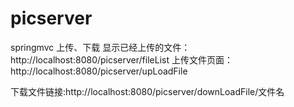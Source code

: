 # picserver
springmvc 上传、下载
显示已经上传的文件：http://localhost:8080/picserver/fileList
上传文件页面：http://localhost:8080/picserver/upLoadFile

下载文件链接:http://localhost:8080/picserver/downLoadFile/文件名
